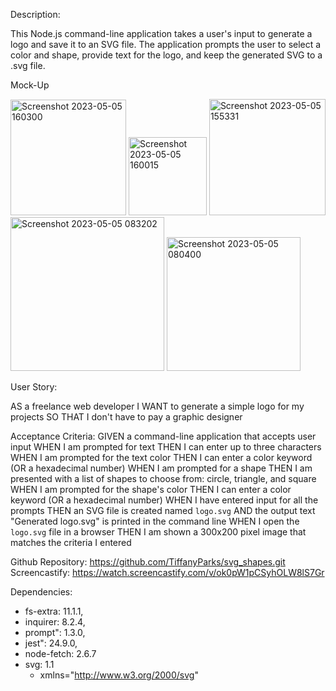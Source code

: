 Description:

This Node.js command-line application takes a user's input to generate a logo and save it to an SVG file. The application prompts the user to select a color and shape, provide text for the logo, and keep the generated SVG to a .svg file.


Mock-Up

<img width="185" alt="Screenshot 2023-05-05 160300" src="https://user-images.githubusercontent.com/126128634/236571561-f9c9463f-1871-4261-a0b1-dfb778c17b86.png">
<img width="125" alt="Screenshot 2023-05-05 160015" src="https://user-images.githubusercontent.com/126128634/236571772-222e8148-6e5a-417c-8c73-1966de8fb88b.png">
<img width="186" alt="Screenshot 2023-05-05 155331" src="https://user-images.githubusercontent.com/126128634/236571788-2a527c17-96c9-46fa-82f5-1fbee6a55965.png">
<img width="246" alt="Screenshot 2023-05-05 083202" src="https://user-images.githubusercontent.com/126128634/236571802-6ca7cd34-d26e-495b-8503-a4a018dddd7f.png">
<img width="214" alt="Screenshot 2023-05-05 080400" src="https://user-images.githubusercontent.com/126128634/236571823-5c2a3acf-4756-4f4e-a522-b2d4a85bd101.png">


User Story:

AS a freelance web developer
I WANT to generate a simple logo for my projects
SO THAT I don't have to pay a graphic designer

Acceptance Criteria:
GIVEN a command-line application that accepts user input
WHEN I am prompted for text
THEN I can enter up to three characters
WHEN I am prompted for the text color
THEN I can enter a color keyword (OR a hexadecimal number)
WHEN I am prompted for a shape
THEN I am presented with a list of shapes to choose from: circle, triangle, and square
WHEN I am prompted for the shape's color
THEN I can enter a color keyword (OR a hexadecimal number)
WHEN I have entered input for all the prompts
THEN an SVG file is created named `logo.svg`
AND the output text "Generated logo.svg" is printed in the command line
WHEN I open the `logo.svg` file in a browser
THEN I am shown a 300x200 pixel image that matches the criteria I entered

Github Repository: https://github.com/TiffanyParks/svg_shapes.git
Screencastify: https://watch.screencastify.com/v/ok0pW1pCSyhOLW8lS7Gr


Dependencies:

* fs-extra: 11.1.1,
* inquirer: 8.2.4,
* prompt": 1.3.0,
* jest": 24.9.0,
* node-fetch: 2.6.7
* svg: 1.1
	*  xmlns="http://www.w3.org/2000/svg"
